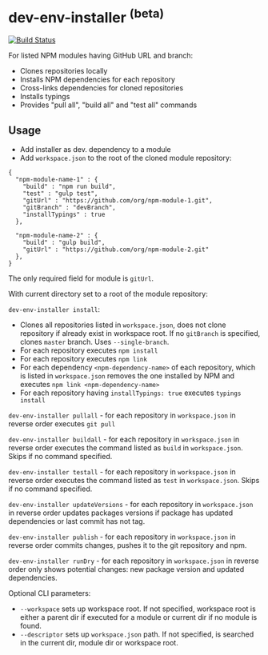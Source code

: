 # dev-env-installer <sup>(beta)</sup>

[![Build Status](https://travis-ci.org/mulesoft-labs/dev-env-installer.svg?branch=master)](https://travis-ci.org/mulesoft-labs/dev-env-installer)

For listed NPM modules having GitHub URL and branch:
* Clones repositories locally
* Installs NPM dependencies for each repository
* Cross-links dependencies for cloned repositories
* Installs typings
* Provides "pull all", "build all" and "test all" commands

## Usage
* Add installer as dev. dependency to a module
* Add `workspace.json` to the root of the cloned module repository:

```
{
  "npm-module-name-1" : {
    "build" : "npm run build",
    "test" : "gulp test",
    "gitUrl" : "https://github.com/org/npm-module-1.git",
    "gitBranch" : "devBranch",
    "installTypings" : true
  },

  "npm-module-name-2" : {
    "build" : "gulp build",
    "gitUrl" : "https://github.com/org/npm-module-2.git"
  },
}
```
The only required field for module is `gitUrl`.

With current directory set to a root of the module repository:

`dev-env-installer install`:
* Clones all repositories listed in `workspace.json`, does not clone repository if already exist in workspace root. If no `gitBranch` is specified, clones `master` branch. Uses `--single-branch`.
* For each repository executes `npm install`
* For each repository executes `npm link`
* For each dependency `<npm-dependency-name>` of each repository, which is listed in `workspace.json` removes the one installed by NPM and executes `npm link <npm-dependency-name>`
* For each repository having `installTypings: true` executes `typings install`

`dev-env-installer pullall` - for each repository in `workspace.json` in reverse order executes `git pull`

`dev-env-installer buildall` - for each repository in `workspace.json` in reverse order executes the command listed as `build` in `workspace.json`. Skips if no command specified.

`dev-env-installer testall` - for each repository in `workspace.json` in reverse order executes the command listed as `test` in `workspace.json`. Skips if no command specified.

`dev-env-installer updateVersions` - for each repository in `workspace.json` in reverse order updates packages versions if package has updated dependencies or last commit has not tag.

`dev-env-installer publish` - for each repository in `workspace.json` in reverse order commits changes, pushes it to the git repository and npm.

`dev-env-installer runDry` - for each repository in `workspace.json` in reverse order only shows potential changes: new package version and updated dependencies.

Optional CLI parameters:
* `--workspace` sets up workspace root. If not specified, workspace root is either a parent dir if executed for a module or current dir if no module is found.
* `--descriptor` sets up `workspace.json` path. If not specified, is searched in the current dir, module dir or workspace root.
